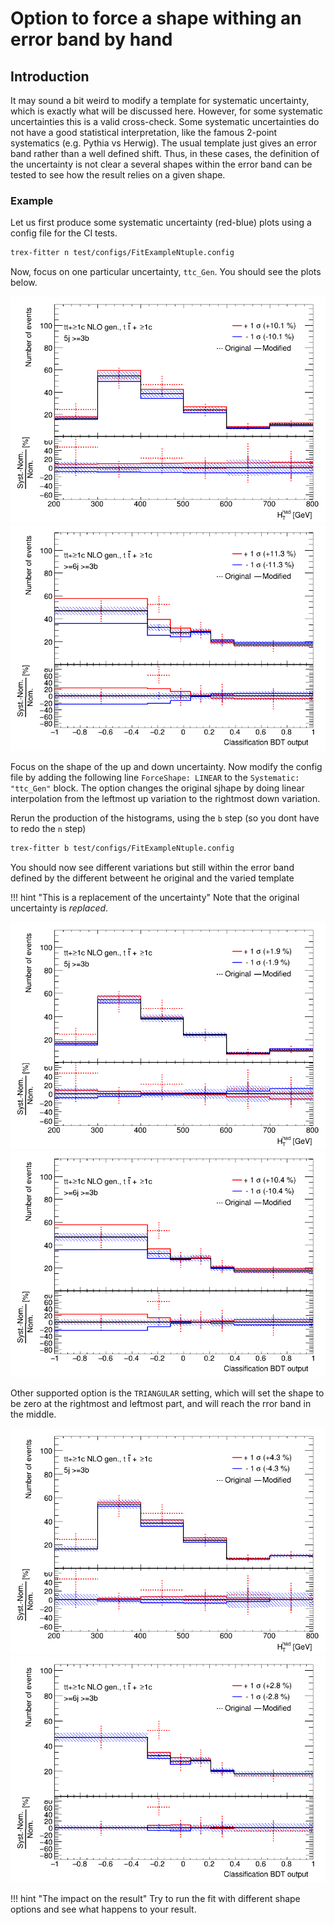 # Option to force a shape withing an error band by hand

## Introduction

It may sound a bit weird to modify a template for systematic uncertainty, which is exactly what will be discussed here.
However, for some systematic uncertainties this is a valid cross-check.
Some systematic uncertainties do not have a good statistical interpretation, like the famous 2-point systematics (e.g. Pythia vs Herwig).
The usual template just gives an error band rather than a well defined shift.
Thus, in these cases, the definition of the uncertainty is not clear a several shapes within the error band can be tested to see how the result relies on a given shape.

### Example

Let us first produce some systematic uncertainty (red-blue) plots using a config file for the CI tests.

```bash
trex-fitter n test/configs/FitExampleNtuple.config
```

Now, focus on one particular uncertainty, `ttc_Gen`. You should see the plots below.
 
![No shape](../img/BasicTutorial2020/ljets_5j3b_HT_ttc_ttc_Gen.png)
![No shape](../img/BasicTutorial2020/ljets_6j4b_BDT_ttc_ttc_Gen.png)

Focus on the shape of the up and down uncertainty.
Now modify the config file by adding the following line `ForceShape: LINEAR` to the `Systematic: "ttc_Gen"` block.
The option changes the original sjhape by doing linear interpolation from the leftmost up variation to the rightmost down variation.

Rerun the production of the histograms, using the `b` step (so you dont have to redo the `n` step) 

```bash
trex-fitter b test/configs/FitExampleNtuple.config
```

You should now see different variations but still within the error band defined by the different betweent he original and the varied template

!!! hint "This is a replacement of the uncertainty"
    Note that the original uncertainty is _replaced_.

![No shape](../img/BasicTutorial2020/ljets_5j3b_HT_ttc_ttc_Gen_LINEAR.png)
![No shape](../img/BasicTutorial2020/ljets_6j4b_BDT_ttc_ttc_Gen_LINEAR.png)

Other supported option is the `TRIANGULAR` setting, which will set the shape to be zero at the rightmost and leftmost part, and will reach the rror band in the middle.

![No shape](../img/BasicTutorial2020/ljets_5j3b_HT_ttc_ttc_Gen_TRIANGULAR.png)
![No shape](../img/BasicTutorial2020/ljets_6j4b_BDT_ttc_ttc_Gen_TRIANGULAR.png)

!!! hint "The impact on the result"
    Try to run the fit with different shape options and see what happens to your result.
